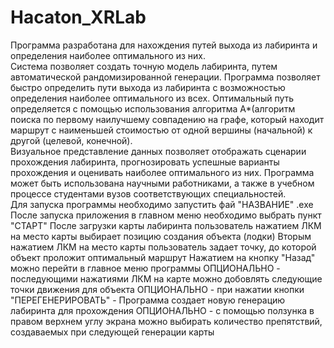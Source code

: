 
# Hacaton_XRLab
Программа разработана для нахождения путей выхода из лабиринта и определения наиболее оптимального из них.  
Система позволяет создать точную модель лабиринта, путем автоматической рандомизированной генерации. Программа позволяет быстро определить пути выхода из лабиринта с возможностью определения наиболее оптимального из всех. Оптимальный путь определяется с помощью использования алгоритма A*(алгоритм поиска по первому наилучшему совпадению на графе, который находит маршрут с наименьшей стоимостью от одной вершины (начальной) к другой (целевой, конечной).  
Визуальное представление данных позволяет отображать сценарии прохождения лабиринта, прогнозировать успешные варианты прохождения и оценивать наиболее оптимального из них. Программа может быть использована научными работниками, а также в учебном процессе студентами вузов соответствующих специальностей.  
Для запуска программы необходимо запустить фай "НАЗВАНИЕ" .exe 
После запуска приложения в главном меню необходимо выбрать пункт "СТАРТ"
После загрузки карты лабиринта пользователь нажатием ЛКМ на место карты выбирает позицию создания объекта (лодки) 
Вторым нажатием ЛКМ на место карты пользователь задает точку, до которой объект проложит оптимальный маршрут
Нажатием на кнопку "Назад" можно перейти в главное меню программы 
ОПЦИОНАЛЬНО - последующими нажатиями ЛКМ на карте можно добовлять следующие точки движения для объекта 
ОПЦИОНАЛЬНО - при нажатии кнопки "ПЕРЕГЕНЕРИРОВАТЬ" - Программа создает новую генерацию лабиринта для прохождения 
ОПЦИОНАЛЬНО - с помощью ползунка в правом верхнем углу экрана можно выбирать количество препятствий, создаваемых при следующей генерации карты 

